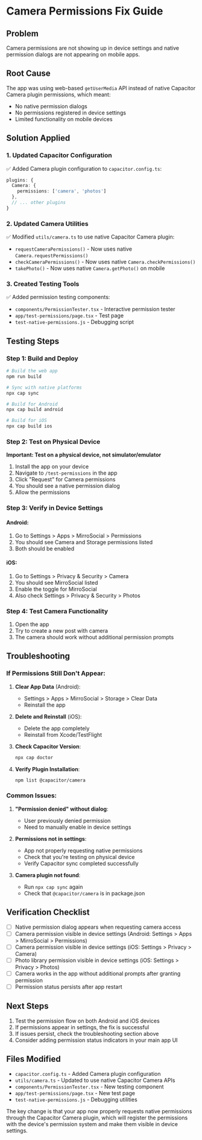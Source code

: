# Camera Permissions Fix Guide

## Problem
Camera permissions are not showing up in device settings and native permission dialogs are not appearing on mobile apps.

## Root Cause
The app was using web-based `getUserMedia` API instead of native Capacitor Camera plugin permissions, which meant:
- No native permission dialogs
- No permissions registered in device settings
- Limited functionality on mobile devices

## Solution Applied

### 1. Updated Capacitor Configuration
✅ Added Camera plugin configuration to `capacitor.config.ts`:
```typescript
plugins: {
  Camera: {
    permissions: ['camera', 'photos']
  },
  // ... other plugins
}
```

### 2. Updated Camera Utilities
✅ Modified `utils/camera.ts` to use native Capacitor Camera plugin:
- `requestCameraPermissions()` - Now uses native `Camera.requestPermissions()`
- `checkCameraPermissions()` - Now uses native `Camera.checkPermissions()`
- `takePhoto()` - Now uses native `Camera.getPhoto()` on mobile

### 3. Created Testing Tools
✅ Added permission testing components:
- `components/PermissionTester.tsx` - Interactive permission tester
- `app/test-permissions/page.tsx` - Test page
- `test-native-permissions.js` - Debugging script

## Testing Steps

### Step 1: Build and Deploy
```bash
# Build the web app
npm run build

# Sync with native platforms
npx cap sync

# Build for Android
npx cap build android

# Build for iOS  
npx cap build ios
```

### Step 2: Test on Physical Device
**Important: Test on a physical device, not simulator/emulator**

1. Install the app on your device
2. Navigate to `/test-permissions` in the app
3. Click "Request" for Camera permissions
4. You should see a native permission dialog
5. Allow the permissions

### Step 3: Verify in Device Settings

#### Android:
1. Go to Settings > Apps > MirroSocial > Permissions
2. You should see Camera and Storage permissions listed
3. Both should be enabled

#### iOS:
1. Go to Settings > Privacy & Security > Camera
2. You should see MirroSocial listed
3. Enable the toggle for MirroSocial
4. Also check Settings > Privacy & Security > Photos

### Step 4: Test Camera Functionality
1. Open the app
2. Try to create a new post with camera
3. The camera should work without additional permission prompts

## Troubleshooting

### If Permissions Still Don't Appear:

1. **Clear App Data** (Android):
   - Settings > Apps > MirroSocial > Storage > Clear Data
   - Reinstall the app

2. **Delete and Reinstall** (iOS):
   - Delete the app completely
   - Reinstall from Xcode/TestFlight

3. **Check Capacitor Version**:
   ```bash
   npx cap doctor
   ```

4. **Verify Plugin Installation**:
   ```bash
   npm list @capacitor/camera
   ```

### Common Issues:

1. **"Permission denied" without dialog**:
   - User previously denied permission
   - Need to manually enable in device settings

2. **Permissions not in settings**:
   - App not properly requesting native permissions
   - Check that you're testing on physical device
   - Verify Capacitor sync completed successfully

3. **Camera plugin not found**:
   - Run `npx cap sync` again
   - Check that `@capacitor/camera` is in package.json

## Verification Checklist

- [ ] Native permission dialog appears when requesting camera access
- [ ] Camera permission visible in device settings (Android: Settings > Apps > MirroSocial > Permissions)
- [ ] Camera permission visible in device settings (iOS: Settings > Privacy > Camera)
- [ ] Photo library permission visible in device settings (iOS: Settings > Privacy > Photos)
- [ ] Camera works in the app without additional prompts after granting permission
- [ ] Permission status persists after app restart

## Next Steps

1. Test the permission flow on both Android and iOS devices
2. If permissions appear in settings, the fix is successful
3. If issues persist, check the troubleshooting section above
4. Consider adding permission status indicators in your main app UI

## Files Modified

- `capacitor.config.ts` - Added Camera plugin configuration
- `utils/camera.ts` - Updated to use native Capacitor Camera APIs
- `components/PermissionTester.tsx` - New testing component
- `app/test-permissions/page.tsx` - New test page
- `test-native-permissions.js` - Debugging utilities

The key change is that your app now properly requests native permissions through the Capacitor Camera plugin, which will register the permissions with the device's permission system and make them visible in device settings.
